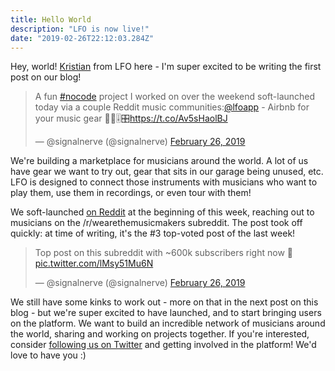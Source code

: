 ```yaml
---
title: Hello World
description: "LFO is now live!"
date: "2019-02-26T22:12:03.284Z"
---
```


Hey, world! [Kristian](https://twitter.com/signalnerve) from LFO here - I'm super excited to be writing the first post on our blog!

<blockquote class="twitter-tweet" data-lang="en"><p lang="en" dir="ltr">A fun <a href="https://twitter.com/hashtag/nocode?src=hash&amp;ref_src=twsrc%5Etfw">#nocode</a> project I worked on over the weekend soft-launched today via a couple Reddit music communities:<a href="https://twitter.com/lfoapp?ref_src=twsrc%5Etfw">@lfoapp</a> - Airbnb for your music gear 🎸🎹🎚️🎛️<a href="https://t.co/Av5sHaolBJ">https://t.co/Av5sHaolBJ</a></p>&mdash; @signalnerve (@signalnerve) <a href="https://twitter.com/signalnerve/status/1100204544796041216?ref_src=twsrc%5Etfw">February 26, 2019</a></blockquote>
<script async src="https://platform.twitter.com/widgets.js" charset="utf-8"></script>


We're building a marketplace for musicians around the world. A lot of us have gear we want to try out, gear that sits in our garage being unused, etc. LFO is designed to connect those instruments with musicians who want to play them, use them in recordings, or even tour with them!

We soft-launched [on Reddit](https://www.reddit.com/r/WeAreTheMusicMakers/comments/aurr0x/im_building_airbnb_for_your_music_gear_so_you_can/) at the beginning of this week, reaching out to musicians on the /r/wearethemusicmakers subreddit. The post took off quickly: at time of writing, it's the #3 top-voted post of the last week!

<blockquote class="twitter-tweet" data-lang="en"><p lang="en" dir="ltr">Top post on this subreddit with ~600k subscribers right now 🥳 <a href="https://t.co/lMsy51Mu6N">pic.twitter.com/lMsy51Mu6N</a></p>&mdash; @signalnerve (@signalnerve) <a href="https://twitter.com/signalnerve/status/1100242760282574850?ref_src=twsrc%5Etfw">February 26, 2019</a></blockquote>
<script async src="https://platform.twitter.com/widgets.js" charset="utf-8"></script>

We still have some kinks to work out - more on that in the next post on this blog - but we're super excited to have launched, and to start bringing users on the platform. We want to build an incredible network of musicians around the world, sharing and working on projects together. If you're interested, consider [following us on Twitter](https://twitter.com/lfoapp) and getting involved in the platform! We'd love to have you :)
